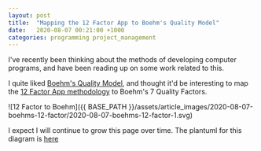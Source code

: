 ```yaml
---
layout: post
title:  "Mapping the 12 Factor App to Boehm's Quality Model"
date:   2020-08-07 00:21:00 +1000
categories: programming project_management
---
```


I've recently been thinking about the methods of developing computer programs, and have been reading up on some work related to this.

I quite liked [Boehm's Quality Model][1], and thought it'd be interesting to map the [12 Factor App methodology][2] to Boehm's 7 Quality Factors.

![12 Factor to Boehm]({{ BASE_PATH }}/assets/article_images/2020-08-07-boehms-12-factor/2020-08-07-boehms-12-factor-1.svg)

I expect I will continue to grow this page over time. The plantuml for this diagram is [here][3]

[1]: https://www.geeksforgeeks.org/boehms-software-quality-model/
[2]: https://12factor.net/
[3]: https://github.com/0x646e78/0x646e78.github.io/blob/master/assets/article_images/2020-08-07-boehms-12-factor/2020-08-07-boehms-12-factor-1.puml
